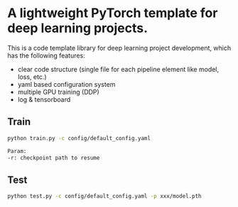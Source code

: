 # A lightweight PyTorch template for deep learning projects.


This is a code template library for deep learning project development, which has the following features:

- clear code structure (single file for each pipeline element like model, loss, etc.)
- yaml based configuration system
- multiple GPU training (DDP)
- log & tensorboard


## Train

```bash
python train.py -c config/default_config.yaml 

Param:
-r: checkpoint path to resume
```

## Test

```bash
python test.py -c config/default_config.yaml -p xxx/model.pth
```